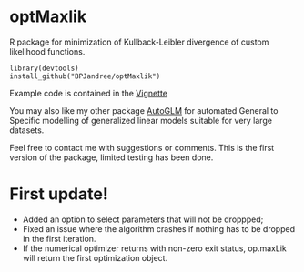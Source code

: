 
# optMaxlik
R package for minimization of Kullback-Leibler divergence of custom likelihood functions.

    library(devtools)
    install_github("BPJandree/optMaxlik")

Example code is contained in the [Vignette](https://github.com/BPJandree/optMaxlik/blob/master/optMaxlik/optMaxlik.pdf)

You may also like my other package [AutoGLM](https://github.com/BPJandree/AutoGLM) for automated General to Specific modelling of generalized linear models suitable for very large datasets.

Feel free to contact me with suggestions or comments. This is the first version of the package, limited testing has been done.

# First update!

- Added an option to select parameters that will not be droppped;
- Fixed an issue where the algorithm crashes if nothing has to be dropped in the first iteration.
- If the numerical optimizer returns with non-zero exit status, op.maxLik will return the first optimization object.
